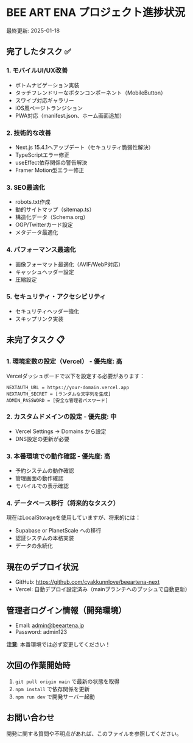 # BEE ART ENA プロジェクト進捗状況

最終更新: 2025-01-18

## 完了したタスク ✅

### 1. モバイルUI/UX改善

- ボトムナビゲーション実装
- タッチフレンドリーなボタンコンポーネント（MobileButton）
- スワイプ対応ギャラリー
- iOS風ページトランジション
- PWA対応（manifest.json、ホーム画面追加）

### 2. 技術的な改善

- Next.js 15.4.1へアップデート（セキュリティ脆弱性解決）
- TypeScriptエラー修正
- useEffect依存関係の警告解決
- Framer Motion型エラー修正

### 3. SEO最適化

- robots.txt作成
- 動的サイトマップ（sitemap.ts）
- 構造化データ（Schema.org）
- OGP/Twitterカード設定
- メタデータ最適化

### 4. パフォーマンス最適化

- 画像フォーマット最適化（AVIF/WebP対応）
- キャッシュヘッダー設定
- 圧縮設定

### 5. セキュリティ・アクセシビリティ

- セキュリティヘッダー強化
- スキップリンク実装

## 未完了タスク 📋

### 1. 環境変数の設定（Vercel） - 優先度: 高

Vercelダッシュボードで以下を設定する必要があります：

```
NEXTAUTH_URL = https://your-domain.vercel.app
NEXTAUTH_SECRET = [ランダムな文字列を生成]
ADMIN_PASSWORD = [安全な管理者パスワード]
```

### 2. カスタムドメインの設定 - 優先度: 中

- Vercel Settings → Domains から設定
- DNS設定の更新が必要

### 3. 本番環境での動作確認 - 優先度: 高

- 予約システムの動作確認
- 管理画面の動作確認
- モバイルでの表示確認

### 4. データベース移行（将来的なタスク）

現在はLocalStorageを使用していますが、将来的には：

- Supabase or PlanetScale への移行
- 認証システムの本格実装
- データの永続化

## 現在のデプロイ状況

- GitHub: https://github.com/cyakkunnlove/beeartena-next
- Vercel: 自動デプロイ設定済み（mainブランチへのプッシュで自動更新）

## 管理者ログイン情報（開発環境）

- Email: admin@beeartena.jp
- Password: admin123

**注意**: 本番環境では必ず変更してください！

## 次回の作業開始時

1. `git pull origin main` で最新の状態を取得
2. `npm install` で依存関係を更新
3. `npm run dev` で開発サーバー起動

## お問い合わせ

開発に関する質問や不明点があれば、このファイルを参照してください。
